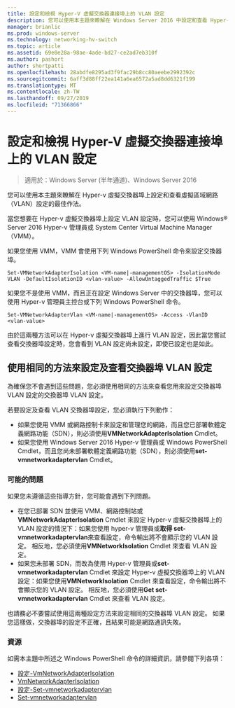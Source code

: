 ```yaml
---
title: 設定和檢視 Hyper-V 虛擬交換器連接埠上的 VLAN 設定
description: 您可以使用本主題來瞭解在 Windows Server 2016 中設定和查看 Hyper-v 虛擬交換器埠上的虛擬區域網路（VLAN）設定的最佳作法。
manager: brianlic
ms.prod: windows-server
ms.technology: networking-hv-switch
ms.topic: article
ms.assetid: 69e0e28a-98ae-4ade-bd27-ce2ad7eb310f
ms.author: pashort
author: shortpatti
ms.openlocfilehash: 28abdfe8295ad3f9fac29b8cc80aeebe2992392c
ms.sourcegitcommit: 6aff3d88ff22ea141a6ea6572a5ad8dd6321f199
ms.translationtype: MT
ms.contentlocale: zh-TW
ms.lasthandoff: 09/27/2019
ms.locfileid: "71366866"
---
```

# <a name="configure-and-view-vlan-settings-on-hyper-v-virtual-switch-ports"></a>設定和檢視 Hyper-V 虛擬交換器連接埠上的 VLAN 設定

>適用於：Windows Server (半年通道)、Windows Server 2016

您可以使用本主題來瞭解在 Hyper-v 虛擬交換器埠上設定和查看虛擬區域網路（VLAN）設定的最佳作法。

當您想要在 Hyper-v 虛擬交換器埠上設定 VLAN 設定時，您可以使用 Windows&reg; Server 2016 Hyper-v 管理員或 System Center Virtual Machine Manager （VMM）。

如果您使用 VMM，VMM 會使用下列 Windows PowerShell 命令來設定交換器埠。

```
Set-VMNetworkAdapterIsolation <VM-name|-managementOS> -IsolationMode VLAN -DefaultIsolationID <vlan-value> -AllowUntaggedTraffic $True
```
如果您不是使用 VMM，而且正在設定 Windows Server 中的交換器埠，您可以使用 Hyper-v 管理員主控台或下列 Windows PowerShell 命令。
```
Set-VMNetworkAdapterVlan <VM-name|-managementOS> -Access -VlanID <vlan-value>
```

由於這兩種方法可以在 Hyper-v 虛擬交換器埠上進行 VLAN 設定，因此當您嘗試查看交換器埠設定時，您會看到 VLAN 設定尚未設定，即使已設定也是如此。

## <a name="use-the-same-method-to-configure-and-view-switch-port-vlan-settings"></a>使用相同的方法來設定及查看交換器埠 VLAN 設定

為確保您不會遇到這些問題，您必須使用相同的方法來查看您用來設定交換器埠 VLAN 設定的交換器埠 VLAN 設定。

若要設定及查看 VLAN 交換器埠設定，您必須執行下列動作：

- 如果您使用 VMM 或網路控制卡來設定和管理您的網路，而且您已部署軟體定義網路功能（SDN），則必須使用**VMNetworkAdapterIsolation** Cmdlet。 
- 如果您使用 Windows Server 2016 Hyper-v 管理員或 Windows PowerShell Cmdlet，而且您尚未部署軟體定義網路功能（SDN），則必須使用**set-vmnetworkadaptervlan** Cmdlet。

### <a name="possible-issues"></a>可能的問題

如果您未遵循這些指導方針，您可能會遇到下列問題。

- 在您已部署 SDN 並使用 VMM、網路控制站或**VMNetworkAdapterIsolation** Cmdlet 來設定 Hyper-v 虛擬交換器埠上的 VLAN 設定的情況下：如果您使用 hyper-v 管理員或**取得 set-vmnetworkadaptervlan**來查看設定，命令輸出將不會顯示您的 VLAN 設定。 相反地，您必須使用**VMNetworkIsolation** Cmdlet 來查看 VLAN 設定。
- 如果您未部署 SDN，而改為使用 Hyper-v 管理員或**set-vmnetworkadaptervlan** Cmdlet 來設定 Hyper-v 虛擬交換器埠上的 VLAN 設定：如果您使用**VMNetworkIsolation** Cmdlet 來查看設定，命令輸出將不會顯示您的 VLAN 設定。 相反地，您必須使用**Get set-vmnetworkadaptervlan** Cmdlet 來查看 VLAN 設定。

也請務必不要嘗試使用這兩種設定方法來設定相同的交換器埠 VLAN 設定。 如果您這樣做，交換器埠的設定不正確，且結果可能是網路通訊失敗。

### <a name="resources"></a>資源

如需本主題中所述之 Windows PowerShell 命令的詳細資訊，請參閱下列各項：

- [設定-VmNetworkAdapterIsolation](https://technet.microsoft.com/library/dn464283.aspx)
- [VmNetworkAdapterIsolation](https://technet.microsoft.com/library/dn464277.aspx)
- [設定-Set-vmnetworkadaptervlan](https://technet.microsoft.com/library/hh848475.aspx)
- [Set-vmnetworkadaptervlan](https://technet.microsoft.com/library/hh848516.aspx)





